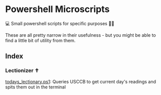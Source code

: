 # Powershell Microscripts
💻 Small powershell scripts for specific purposes 👨‍💻

These are all pretty narrow in their usefulness - but you might be able to find a little bit of utility from them.

## Index
### Lectionizer ✝️

[todays_lectionary.ps1](https://github.com/madvlad/PowershellMicroscripts/blob/master/todays_lectionary.ps1): Queries USCCB to get current day's readings and spits them out in the terminal
